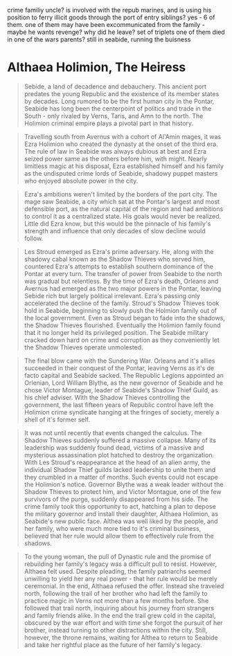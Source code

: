 crime familiy
uncle? is involved with the repub marines, and is using his position to ferry illicit goods through the port of entry
siblings? yes - 6 of them. one of them may have been excommunicated from the family - maybe he wants revenge?
    why did he leave?
    set of triplets
    one of them died in one of the wars
parents? 
    still in seabide, running the buisness

# Althaea Holimion, The Heiress

> Sebide, a land of decadence and debauchery. This ancient port predates the young Republic and the existence of its member states by decades. Long rumored to be the first human city in the Pontar, Seabide has long been the centerpoint of politics and trade in the South - only rivaled by Verns, Taris, and Amn to the north. The Holimion criminal empire plays a pivotal part in that history.

> Travelling south from Avernus with a cohort of Al'Amin mages, it was Ezra Holimion who created the dynasty at the onset of the third era. The rule of law in Seabide was always dubious at best and Ezra seized power same as the others before him, with might. Nearly limitless magic at his disposal, Ezra established himself and his family as the undisputed crime lords of Seabide, shadowy puppet masters who enjoyed absolute power in the city.

> Ezra's ambitions weren't limited by the borders of the port city. The mage saw Seabide, a city which sat at the Pontar's largest and most defensible port, as the natural capital of the region and had ambitions to control it as a centralized state. His goals would never be realized. Little did Ezra know, but this would be the pinnacle of his family's strength and influence that only decades of slow decline would follow.

> Les Stroud emerged as Ezra's prime adversary. He, along with the shadowy cabal known as the Shadow Thieves who served him, countered Ezra's attempts to establish southern dominance of the Pontar at every turn. The transfer of power from Seabide to the north was gradual but relentless. By the time of Ezra's death, Orleans and Avernus had emerged as the two major powers in the Pontar, leaving Sebide rich but largely political irrelevant. Ezra's passing only accelerated the decline of the family. Stroud's Shadow Thieves took hold in Seabide, beginning to slowly push the Holmion family out of the local government. Even as Stroud began to fade into the shadows, the Shadow Thieves flourished. Eventually the Holimion family found that it no longer held its privileged position. The Seabide military cracked down hard on crime and corruption as they conveniently let the Shadow Thieves operate unmolested.

> The final blow came with the Sundering War. Orleans and it's allies succeeded in their conquest of the Pontar, leaving Verns as it's de facto capital and Seabide sacked. The Republic Legions appointed an Orlenian, Lord William Blythe, as the new governor of Seabide and he chose Victor Montague, leader of Seabide's Shadow Thief Guild, as his chief adviser. With the Shadow Thieves controlling the government, the last fifteen years of Republic control have left the Holimion crime syndicate hanging at the fringes of society, merely a shell of it's former self.

> It was not until recently that events changed the calculus. The Shadow Thieves suddenly suffered a massive collapse. Many of its leadership was suddenly found dead, victims of a massive and mysterious assassination plot hatched to destroy the organization. With Les Stroud's reappearance at the head of an alien army, the individual Shadow Thief guilds lacked leadership to unite them and they crumbled in a matter of months. Such events could not escape the Holimion's notice. Governor Blythe was a weak leader without the Shadow Thieves to protect him, and Victor Montague, one of the few survivors of the purge, suddenly disappeared from his side. The crime family took this opportunity to act, hatching a plan to depose the military governor and install their daughter, Althaea Holimion, as Seabide's new public face. Althea was well liked by the people, and her family, who were much more tied to it's criminal business, believed that her rule would allow them to effectively rule from the shadows.

> To the young woman, the pull of Dynastic rule and the promise of rebuilding her family's legacy was a difficult pull to resist. However, Althaea felt used. Despite pleading, the family patriarchs seemed unwilling to yield her any real power - that her rule would be merely ceremonial. In the end, Althaea refused the offer. Instead she traveled north, following the trail of her brother who had left the family to practice magic in Verns not more than a few months before. She followed that trail north, inquiring about his journey from strangers and family friends alike. In the end the trail grew cold in the capital, obscured by the war effort and with time she forgot the pursuit of her brother, instead turning to other distractions within the city. Still, however, the throne remains, waiting for Althea to return to Seabide and take her rightful place as the future of her family's legacy.